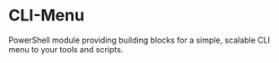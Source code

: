 # CLI-Menu
PowerShell module providing building blocks for a simple, scalable CLI menu to your tools and scripts.

